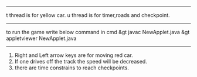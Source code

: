 <hr>

t thread is for yellow car.
u thread is for timer,roads and checkpoint.

<hr>

to run the game write below command in cmd
&gt javac NewApplet.java 
&gt appletviewer NewApplet.java

<hr>
<ol>
<li>Right and Left arrow keys are for moving red car. </li>
<li>If one drives off the track the speed will be decreased.</li>
<li>there are time constrains to reach checkpoints.</li>
</ol>